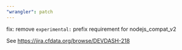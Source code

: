 ```yaml
---
"wrangler": patch
---
```


fix: remove `experimental:` prefix requirement for nodejs_compat_v2

See https://jira.cfdata.org/browse/DEVDASH-218
